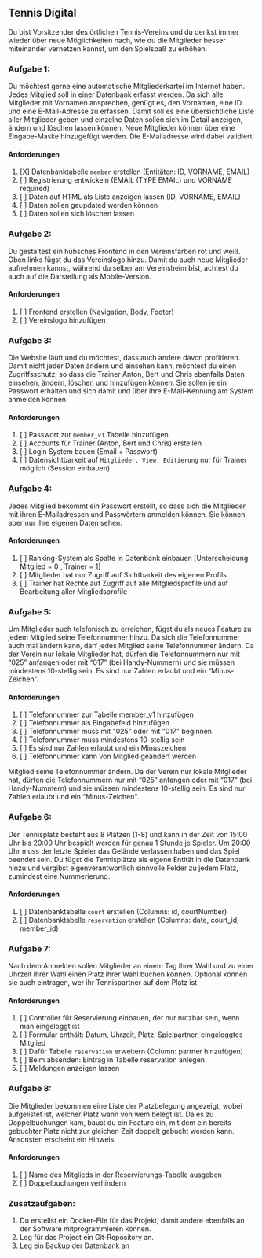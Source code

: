## Tennis Digital

Du bist Vorsitzender des örtlichen Tennis-Vereins und du denkst immer wieder über neue Möglichkeiten nach, wie du die Mitglieder besser miteinander vernetzen kannst, um den Spielspaß zu erhöhen.

### Aufgabe 1:
Du möchtest gerne eine automatische Mitgliederkartei im Internet haben. Jedes Mitglied soll in einer Datenbank erfasst werden. Da sich alle Mitglieder mit Vornamen ansprechen, genügt es, den Vornamen, eine ID und eine E-Mail-Adresse zu erfassen. Damit soll es eine übersichtliche Liste aller Mitglieder geben und einzelne Daten sollen sich im Detail anzeigen, ändern und löschen lassen können. Neue Mitglieder können über eine Eingabe-Maske hinzugefügt werden. Die E-Mailadresse wird dabei validiert.

#### Anforderungen
1. [X] Datenbanktabelle ```member``` erstellen (Entitäten: ID, VORNAME, EMAIL)
2. [ ] Registrierung entwickeln (EMAIL (TYPE EMAIL) und VORNAME required)
3. [ ] Daten auf HTML als Liste anzeigen lassen (ID, VORNAME, EMAIL)
4. [ ] Daten sollen geupdated werden können
5. [ ] Daten sollen sich löschen lassen

### Aufgabe 2:
Du gestaltest ein hübsches Frontend in den Vereinsfarben rot und weiß. Oben links fügst du das Vereinslogo hinzu. Damit du auch neue Mitglieder aufnehmen kannst, während du selber am Vereinsheim bist, achtest du auch auf die Darstellung als Mobile-Version.

#### Anforderungen
1. [ ] Frontend erstellen (Navigation, Body, Footer)
2. [ ] Vereinslogo hinzufügen

### Aufgabe 3:
Die Website läuft und du möchtest, dass auch andere davon profitieren. Damit nicht jeder Daten ändern und einsehen kann, möchtest du einen Zugriffsschutz, so dass die Trainer Anton, Bert und Chris ebenfalls Daten einsehen, ändern, löschen und hinzufügen können. Sie sollen je ein Passwort erhalten und sich damit und über ihre E-Mail-Kennung am System anmelden können.

#### Anforderungen
1. [ ] Passwort zur ```member_v1``` Tabelle hinzufügen
2. [ ] Accounts für Trainer (Anton, Bert und Chris) erstellen
3. [ ] Login System bauen (Email + Passwort)
4. [ ] Datensichtbarkeit auf ```Mitglieder, View, Editierung``` nur für Trainer möglich (Session einbauen)

### Aufgabe 4:
Jedes Mitglied bekommt ein Passwort erstellt, so dass sich die Mitglieder mit ihren E-Mailadressen und Passwörtern anmelden können. Sie können aber nur ihre eigenen Daten sehen.

#### Anforderungen
1. [ ] Ranking-System als Spalte in Datenbank einbauen [Unterscheidung Mitglied = 0 , Trainer = 1]
2. [ ] Mitglieder hat nur Zugriff auf Sichtbarkeit des eigenen Profils
3. [ ] Trainer hat Rechte auf Zugriff auf alle Mitgliedsprofile und auf Bearbeitung aller Mitgliedsprofile


### Aufgabe 5:
Um Mitglieder auch telefonisch zu erreichen, fügst du als neues Feature zu jedem Mitglied seine Telefonnummer hinzu.
Da sich die Telefonnummer auch mal ändern kann, darf jedes Mitglied seine Telefonnummer ändern. Da der Verein nur lokale Mitglieder hat, dürfen die Telefonnummern nur mit “025” anfangen oder mit “017” (bei Handy-Nummern) und sie müssen mindestens 10-stellig sein. Es sind nur Zahlen erlaubt und ein “Minus-Zeichen”.

#### Anforderungen
1. [ ] Telefonnummer zur Tabelle member_v1 hinzufügen
2. [ ] Telefonnummer als Eingabefeld hinzufügen
3. [ ] Telefonnummer muss mit "025" oder mit "017" beginnen
4. [ ] Telefonnummer muss mindestens 10-stellig sein
5. [ ] Es sind nur Zahlen erlaubt und ein Minuszeichen
6. [ ] Telefonnummer kann von Mitglied geändert werden

Mitglied seine Telefonnummer ändern. Da der Verein nur lokale Mitglieder hat, dürfen die Telefonnummern nur mit “025” anfangen oder mit “017” (bei Handy-Nummern) und sie müssen mindestens 10-stellig sein. Es sind nur Zahlen erlaubt und ein “Minus-Zeichen”.
### Aufgabe 6:
Der Tennisplatz besteht aus 8 Plätzen (1-8) und kann in der Zeit von 15:00 Uhr bis 20:00 Uhr bespielt werden für genau 1 Stunde je Spieler. Um 20:00 Uhr muss der letzte Spieler das Gelände verlassen haben und das Spiel beendet sein. Du fügst die Tennisplätze als eigene Entität in die Datenbank hinzu und vergibst eigenverantwortlich sinnvolle Felder zu jedem Platz, zumindest eine Nummerierung.

#### Anforderungen
1. [ ] Datenbanktabelle `court` erstellen (Columns: id, courtNumber)
2. [ ] Datenbanktabelle `reservation` erstellen (Columns: date, court_id, member_id)

### Aufgabe 7:
Nach dem Anmelden sollen Mitglieder an einem Tag ihrer Wahl und zu einer Uhrzeit ihrer Wahl einen Platz ihrer Wahl buchen können. Optional können sie auch eintragen, wer ihr Tennispartner auf dem Platz ist.

#### Anforderungen
1. [ ] Controller für Reservierung einbauen, der nur nutzbar sein, wenn man eingeloggt ist
2. [ ] Formular enthält: Datum, Uhrzeit, Platz, Spielpartner, eingeloggtes Mitglied
3. [ ] Dafür Tabelle `reservation` erweitern (Column: partner hinzufügen)
4. [ ] Beim absenden: Eintrag in Tabelle reservation anlegen
5. [ ] Meldungen anzeigen lassen

### Aufgabe 8:
Die Mitglieder bekommen eine Liste der Platzbelegung angezeigt, wobei aufgelistet ist, welcher Platz wann von wem belegt ist.
Da es zu Doppelbuchungen kam, baust du ein Feature ein, mit dem ein bereits gebuchter Platz nicht zur gleichen Zeit doppelt gebucht werden kann. Ansonsten erscheint ein Hinweis.

#### Anforderungen
1. [ ] Name des Mitglieds in der Reservierungs-Tabelle ausgeben
2. [ ] Doppelbuchungen verhindern

### Zusatzaufgaben:
1. Du erstellst ein Docker-File für das Projekt, damit andere ebenfalls an der Software mitprogrammieren können.
2. Leg für das Project ein Git-Repository an.
3. Leg ein Backup der Datenbank an